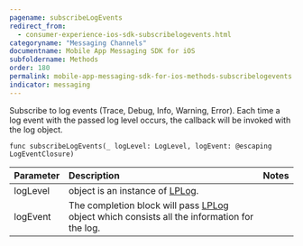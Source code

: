 ```yaml
---
pagename: subscribeLogEvents
redirect_from:
  - consumer-experience-ios-sdk-subscribelogevents.html
categoryname: "Messaging Channels"
documentname: Mobile App Messaging SDK for iOS
subfoldername: Methods
order: 180
permalink: mobile-app-messaging-sdk-for-ios-methods-subscribelogevents.html
indicator: messaging
---
```


Subscribe to log events (Trace, Debug, Info, Warning, Error). Each time a log event with the passed log level occurs, the callback will be invoked with the log object.

`func subscribeLogEvents(_ logLevel: LogLevel, logEvent: @escaping LogEventClosure)`

| Parameter | Description | Notes |
| :--- | :--- | :--- |
| logLevel | object is an instance of [LPLog](consumer-experience-ios-sdk-interfacedefinitions.html). |
| logEvent | The completion block will pass [LPLog](consumer-experience-ios-sdk-interfacedefinitions.html) object which consists all the information for the log. |